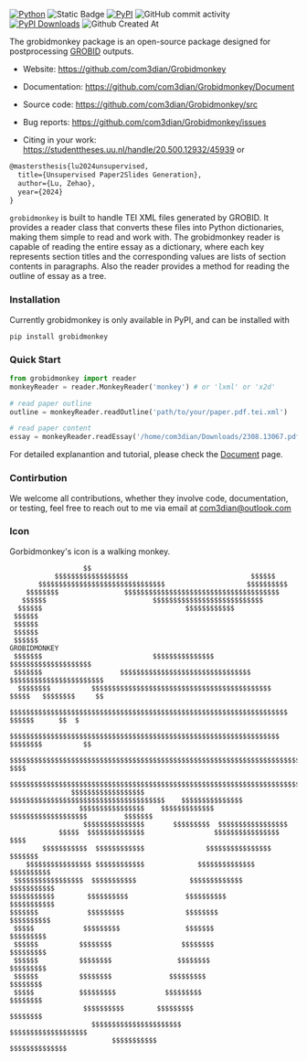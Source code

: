 
[![Python](https://img.shields.io/pypi/pyversions/Grobidmonkey)](https://pypi.org/project/grobidmonkey/)
![Static Badge](https://img.shields.io/badge/package-grobidmonkey-2D9596)
[![PyPI](https://badge.fury.io/py/grobidmonkey.svg)](https://badge.fury.io/py/grobidmonkey)
![GitHub commit activity](https://img.shields.io/github/commit-activity/m/com3dian/Grobidmonkey)
[![PyPI Downloads](https://img.shields.io/pypi/dm/grobidmonkey.svg?label=Pypi%20downloads)](https://pypi.org/project/grobidmonkey/)
![Github Created At](https://img.shields.io/github/created-at/com3dian/Grobidmonkey)

The grobidmonkey package is an open-source package designed for postprocessing [GROBID](https://grobid.readthedocs.io/en/latest/) outputs.

- Website: https://github.com/com3dian/Grobidmonkey

- Documentation: https://github.com/com3dian/Grobidmonkey/Document

- Source code: https://github.com/com3dian/Grobidmonkey/src

- Bug reports: https://github.com/com3dian/Grobidmonkey/issues

- Citing in your work: https://studenttheses.uu.nl/handle/20.500.12932/45939 or
```tex
@mastersthesis{lu2024unsupervised,
  title={Unsupervised Paper2Slides Generation},
  author={Lu, Zehao},
  year={2024}
}
```

`grobidmonkey` is built to handle TEI XML files generated by GROBID. It provides a reader class that converts these files into Python dictionaries, making them simple to read and work with. The grobidmonkey reader is capable of reading the entire essay as a dictionary, where each key represents section titles and the corresponding values are lists of section contents in paragraphs. Also the reader provides a method for reading the outline of essay as a tree.

### Installation

Currently grobidmonkey is only available in PyPI, and can be installed with
```shell
pip install grobidmonkey
```

### Quick Start

```python
from grobidmonkey import reader
monkeyReader = reader.MonkeyReader('monkey') # or 'lxml' or 'x2d'

# read paper outline
outline = monkeyReader.readOutline('path/to/your/paper.pdf.tei.xml')

# read paper content
essay = monkeyReader.readEssay('/home/com3dian/Downloads/2308.13067.pdf.tei.xml')
```
For detailed explanantion and tutorial, please check the [Document](https://github.com/com3dian/Grobidmonkey/Document) page. 

### Contirbution

We welcome all contributions, whether they involve code, documentation, or testing, feel free to reach out to me via email at com3dian@outlook.com


### Icon

Gorbidmonkey's icon is a walking monkey.

```
                  $$                                                                   
           $$$$$$$$$$$$$$$$$$                              $$$$$$
       $$$$$$$$$$$$$$$$$$$$$$$$$$$$$$$                    $$$$$$$$$$                       
    $$$$$$$$                $$$$$$$$$$$$$$$$$$$$$$$$$$$$$$$$$$$$$$             
   $$$$$$                          $$$$$$$$$$$$$$$$$$$$$$$$$$$           
  $$$$$$                                   $$$$$$$$$$$$                             
 $$$$$$                                                              
 $$$$$$                                                                   
 $$$$$$                                                                             
 $$$$$$                                                                    GROBIDMONKEY
 $$$$$$$                           $$$$$$$$$$$$$$$                     $$$$$$$$$$$$$$$$$$$$
 $$$$$$$                   $$$$$$$$$$$$$$$$$$$$$$$$$$$$$$$$          $$$$$$$$$$$$$$$$$$$$$$$
  $$$$$$$$          $$$$$$$$$$$$$$$$$$$$$$$$$$$$$$$$$$$$$$$$$$$$    $$$$$   $$$$$$$$     $$
    $$$$$$$$$$$$$$$$$$$$$$$$$$$$$$$$$$$$$$$$$$$$$$$$$$$$$$$$$$$$$$$$$$$$  $$$$$$      $$  $
      $$$$$$$$$$$$$$$$$$$$$$$$$$$$$$$$$$$$$$$$$$$$$$$$$$$$$$$$$$$$$$$$$$ $$$$$$$$          $$
          $$$$$$$$$$$$$$$$$$$$$$$$$$$$$$$$$$$$$$$$$$$$$$$$$$$$$$$$$$$$$$$$$$$$$$$$$$$     $$$$
              $$$$$$$$$$$$$$$$$$$$$$$$$$$$$$$$$$$$$$$$$$$$$$$$$$$$$$$$$$$$$$$$$$$$$$$$$$$$$$$
               $$$$$$$$$$$$$$$$$$ $$$$$$$$$$$$$$$$$$$$$$$$$$$$$$$$$$$$$$    $$$$$$$$$$$$$$$
                 $$$$$$$$$$$$$$$$    $$$$$$$$$$$$$  $$$$$$$$$$$$$$$$$$$         $$$$$$$
                  $$$$$$$$$$$$$$$       $$$$$$$$$  $$$$$$$$$$$$$$$$$  
            $$$$$  $$$$$$$$$$$$$$                 $$$$$$$$$$$$$$$$   $$$$
        $$$$$$$$$$$  $$$$$$$$$$$$               $$$$$$$$$$$$$$$$  $$$$$$$
    $$$$$$$$$$$$$$$$ $$$$$$$$$$$$             $$$$$$$$$$$$$$   $$$$$$$$$$
 $$$$$$$$$$$$$$$$$  $$$$$$$$$$$             $$$$$$$$$$$$$    $$$$$$$$$$$
$$$$$$$$$$$        $$$$$$$$$$              $$$$$$$$$$        $$$$$$$$$$$
$$$$$$$            $$$$$$$$$               $$$$$$$$            $$$$$$$$$$
 $$$$$            $$$$$$$$$                $$$$$$$              $$$$$$$$$
 $$$$$$          $$$$$$$$                 $$$$$$$$                $$$$$$$$$
 $$$$$$          $$$$$$$$                $$$$$$$$                 $$$$$$$$$
 $$$$$$          $$$$$$$$              $$$$$$$$$                    $$$$$$$$
 $$$$$           $$$$$$$$$            $$$$$$$$$                       $$$$$$$$
                  $$$$$$$$$$        $$$$$$$$$                           $$$$$$$$
                    $$$$$$$$$$$$$$$$$$$$$$                                $$$$$$$$$$$$$$$$$$$
                         $$$$$$$$$$$                                           $$$$$$$$$$$$$$
```
